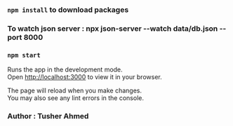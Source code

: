 ### `npm install` to download packages
### To watch json server : npx json-server --watch data/db.json --port 8000
### `npm start`

Runs the app in the development mode.\
Open [http://localhost:3000](http://localhost:3000) to view it in your browser.

The page will reload when you make changes.\
You may also see any lint errors in the console.

### Author : Tusher Ahmed
